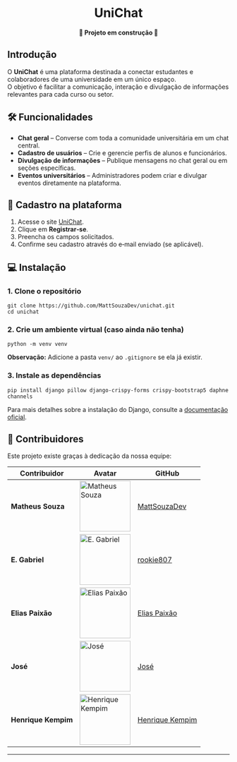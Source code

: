 <div align="center">
  <h1>UniChat</h1>
  <p><strong>🚧 Projeto em construção 🚧</strong></p>
</div>

<h2>Introdução</h2>
<p>O <strong>UniChat</strong> é uma plataforma destinada a conectar estudantes e colaboradores de uma universidade em um único espaço.<br>
O objetivo é facilitar a comunicação, interação e divulgação de informações relevantes para cada curso ou setor.</p>

<h2>🛠 Funcionalidades</h2>
<ul>
  <li><strong>Chat geral</strong> – Converse com toda a comunidade universitária em um chat central.</li>
  <li><strong>Cadastro de usuários</strong> – Crie e gerencie perfis de alunos e funcionários.</li>
  <li><strong>Divulgação de informações</strong> – Publique mensagens no chat geral ou em seções específicas.</li>
  <li><strong>Eventos universitários</strong> – Administradores podem criar e divulgar eventos diretamente na plataforma.</li>
</ul>

<h2>🔑 Cadastro na plataforma</h2>
<ol>
  <li>Acesse o site <a href="https://localhost:8000">UniChat</a>.</li>
  <li>Clique em <strong>Registrar‑se</strong>.</li>
  <li>Preencha os campos solicitados.</li>
  <li>Confirme seu cadastro através do e‑mail enviado (se aplicável).</li>
</ol>

<h2>💻 Instalação</h2>

<h3>1. Clone o repositório</h3>
<pre><code>git clone https://github.com/MattSouzaDev/unichat.git
cd unichat
</code></pre>

<h3>2. Crie um ambiente virtual (caso ainda não tenha)</h3>
<pre><code>python -m venv venv
</code></pre>

<p><strong>Observação:</strong> Adicione a pasta <code>venv/</code> ao <code>.gitignore</code> se ela já existir.</p>

<h3>3. Instale as dependências</h3>
<pre><code>pip install django pillow django-crispy-forms crispy-bootstrap5 daphne channels</code></pre>

<p>Para mais detalhes sobre a instalação do Django, consulte a <a href="https://docs.djangoproject.com/en/5.2/intro/install/">documentação oficial</a>.</p>

<h2>👥 Contribuidores</h2>
<p>Este projeto existe graças à dedicação da nossa equipe:</p>

<table>
  <thead>
    <tr>
      <th>Contribuidor</th>
      <th>Avatar</th>
      <th>GitHub</th>
    </tr>
  </thead>
  <tbody>
    <tr>
      <td><strong>Matheus Souza</strong></td>
      <td><img src="https://avatars.githubusercontent.com/MattSouzaDev" width="115" alt="Matheus Souza"></td>
      <td><a href="https://github.com/MattSouzaDev">MattSouzaDev</a></td>
    </tr>
    <tr>
      <td><strong>E. Gabriel</strong></td>
      <td><img src="https://avatars.githubusercontent.com/u/92831339" width="115" alt="E. Gabriel"></td>
      <td><a href="https://github.com/rookie807">rookie807</a></td>
    </tr>
    <tr>
      <td><strong>Elias Paixão</strong></td>
      <td><img src="https://media-bsb1-1.cdn.whatsapp.net/v/t61.24694-24/375953298_1050010123029812_1974562062122246908_n.jpg?stp=dst-jpg_s96x96_tt6&ccb=11-4&oh=01_Q5Aa2gFEHmQKHgxX52--rysE4fquW0pEeOlJxmDXDRAuNTWZ9A&oe=68E6D267&_nc_sid=5e03e0&_nc_cat=105" width="115" alt="Elias Paixão"></td>
      <td><a href="https://github.com">Elias Paixão</a></td>
    </tr>
    <tr>
      <td><strong>José</strong></td>
      <td><img src="https://i.ibb.co/cS2Z3mfR/JOSE.png" width="115" alt="José"></td>
      <td><a href="https://github.com/MattSouzaDev">José</a></td>
    </tr>
    <tr>
      <td><strong>Henrique Kempim</strong></td>
      <td><img src="https://avatars.githubusercontent.com/zeyfu" width="115" alt="Henrique Kempim"></td>
      <td><a href="https://github.com">Henrique Kempim</a></td>
    </tr>
  </tbody>
</table>

<hr>
